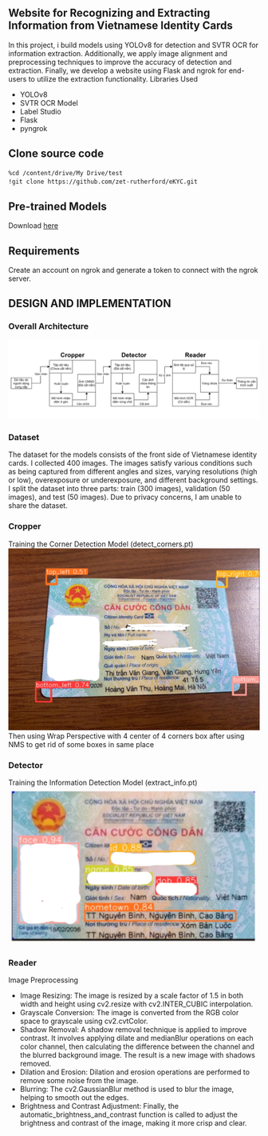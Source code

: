 ## Website for Recognizing and Extracting Information from Vietnamese Identity Cards
In this project, i build models using YOLOv8 for detection and SVTR OCR for information extraction. Additionally, we apply image alignment and preprocessing techniques to improve the accuracy of detection and extraction. Finally, we develop a website using Flask and ngrok for end-users to utilize the extraction functionality.
Libraries Used

* YOLOv8
* SVTR OCR Model
* Label Studio
* Flask
* pyngrok

## Clone source code
```bash
%cd /content/drive/My Drive/test
!git clone https://github.com/zet-rutherford/eKYC.git
```
## Pre-trained Models
Download [here](https://drive.google.com/drive/u/0/folders/1ouUg-HtHcA9UO2-WYBrFT-vXVsMn-Bey)
## Requirements
Create an account on ngrok and generate a token to connect with the ngrok server.
## DESIGN AND IMPLEMENTATION
### Overall Architecture
![pipeline](./img/pipeline.png)
### Dataset
The dataset for the models consists of the front side of Vietnamese identity cards. I collected 400 images. The images satisfy various conditions such as being captured from different angles and sizes, varying resolutions (high or low), overexposure or underexposure, and different background settings. I split the dataset into three parts: train (300 images), validation (50 images), and test (50 images).
Due to privacy concerns, I am unable to share the dataset.
### Cropper
Training the Corner Detection Model (detect_corners.pt)
![alt text](./img/image.png)
Then using Wrap Perspective with 4 center of 4 corners box after using NMS to get rid of some boxes in same place
### Detector
Training the Information Detection Model (extract_info.pt)
![alt text](./img/image2.png)
### Reader
Image Preprocessing
* Image Resizing: The image is resized by a scale factor of 1.5 in both width and height using cv2.resize with cv2.INTER_CUBIC interpolation.
* Grayscale Conversion: The image is converted from the RGB color space to grayscale using cv2.cvtColor.
* Shadow Removal: A shadow removal technique is applied to improve contrast. It involves applying dilate and medianBlur operations on each color channel, then calculating the difference between the channel and the blurred background image. The result is a new image with shadows removed.
* Dilation and Erosion: Dilation and erosion operations are performed to remove some noise from the image.
* Blurring: The cv2.GaussianBlur method is used to blur the image, helping to smooth out the edges.
* Brightness and Contrast Adjustment: Finally, the automatic_brightness_and_contrast function is called to adjust the brightness and contrast of the image, making it more crisp and clear.
